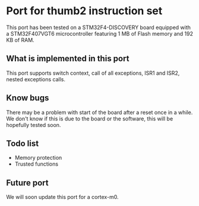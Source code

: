 # Port for thumb2 instruction set

This port has been tested on a STM32F4-DISCOVERY board equipped with a STM32F407VGT6 microcontroller featuring 1 MB of Flash memory and 192 KB of RAM.


## What is implemented in this port

This port supports switch context, call of all exceptions, ISR1 and ISR2, nested exceptions calls.

## Know bugs

There may be a problem with start of the board after a reset once in a while. We don't know if this is due to the board or the software, 
this will be hopefully tested soon.

## Todo list

* Memory protection
* Trusted functions

## Future port

We will soon update this port for a cortex-m0.


